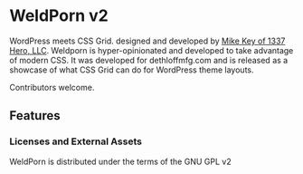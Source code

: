 # WeldPorn v2

WordPress meets CSS Grid. designed and developed by [Mike Key of 1337 Hero, LLC](https://1337hero.com). Weldporn is hyper-opinionated and developed to take advantage of modern CSS. It was developed for dethloffmfg.com and is released as a showcase of what CSS Grid can do for WordPress theme layouts.

Contributors welcome.

## Features


### Licenses and External Assets
WeldPorn is distributed under the terms of the GNU GPL v2